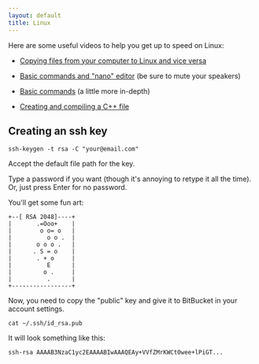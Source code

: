 ```yaml
---
layout: default
title: Linux
---
```


Here are some useful videos to help you get up to speed on Linux:

- [Copying files from your computer to Linux and vice versa](http://www.youtube.com/watch?v=nwEnzrhtPDc&feature=related)

- [Basic commands and "nano" editor](http://www.youtube.com/watch?v=UhS2f_NqxkY) (be sure to mute your speakers)

- [Basic commands](http://www.youtube.com/watch?v=Nx4v4XziEHw&feature=related) (a little more in-depth)

- [Creating and compiling a C++ file](http://www.youtube.com/watch?v=yzahMaUfL4A&feature=related)

## Creating an ssh key

```
ssh-keygen -t rsa -C "your@email.com"
```

Accept the default file path for the key.

Type a password if you want (though it's annoying to retype it all the
time). Or, just press Enter for no password.

You'll get some fun art:

```
+--[ RSA 2048]----+
|       .=Ooo+    |
|        o o= o   |
|          o o .  |
|       o o o .   |
|      . S = o    |
|       . + o     |
|          E      |
|         o .     |
|          .      |
+-----------------+
```

Now, you need to copy the "public" key and give it to BitBucket in
your account settings.

```
cat ~/.ssh/id_rsa.pub
```

It will look something like this:

```
ssh-rsa AAAAB3NzaC1yc2EAAAABIwAAAQEAy+VVfZMrKWCt0wee+lPiGT...
```

